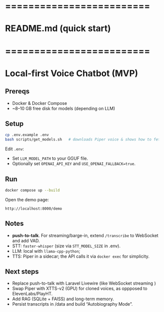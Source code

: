 # =========================
# README.md (quick start)
# =========================
# Local‑first Voice Chatbot (MVP)

## Prereqs
- Docker & Docker Compose
- ~8–10 GB free disk for models (depending on LLM)

## Setup
```bash
cp .env.example .env
bash scripts/get_models.sh   # downloads Piper voice & shows how to fetch GGUF
```

Edit `.env`:
- Set `LLM_MODEL_PATH` to your GGUF file.
- Optionally set `OPENAI_API_KEY` and `USE_OPENAI_FALLBACK=true`.

## Run
```bash
docker compose up --build
```
Open the demo page:
```
http://localhost:8000/demo
```

## Notes
- **push-to-talk**. For streaming/barge-in, extend `/transcribe` to WebSocket and add VAD.
- STT: `faster-whisper` (size via `STT_MODEL_SIZE` in .env).
- LLM: local with `llama-cpp-python`; 
- TTS: Piper in a sidecar; the API calls it via `docker exec` for simplicity.

## Next steps
- Replace push-to-talk with Laravel Livewire (like WebSocket streaming )
- Swap Piper with XTTS-v2 (GPU) for cloned voices, as oppposed to ElevenLabs/PlayHT.
- Add RAG (SQLite + FAISS) and long-term memory.
- Persist transcripts in /data and build “Autobiography Mode”.

